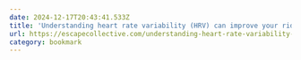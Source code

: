 ```yaml
---
date: 2024-12-17T20:43:41.533Z
title: 'Understanding heart rate variability (HRV) can improve your riding'
url: https://escapecollective.com/understanding-heart-rate-variability-hrv-can-improve-your-riding/
category: bookmark
---
```

